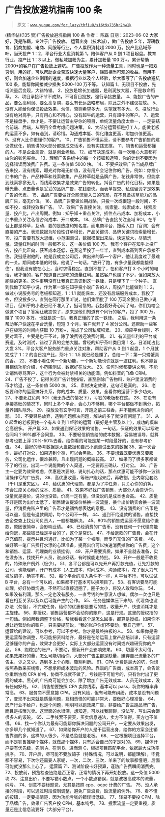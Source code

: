 # 广告投放避坑指南 100 条

> 原文：[`www.yuque.com/for_lazy/thfiu8/si6t9x735hr2hw1k`](https://www.yuque.com/for_lazy/thfiu8/si6t9x735hr2hw1k)

<ne-h2 id="fa173d45" data-lake-id="fa173d45"><ne-heading-ext><ne-heading-anchor></ne-heading-anchor><ne-heading-fold></ne-heading-fold></ne-heading-ext><ne-heading-content><ne-text id="u4b980d3a">(精华帖)(135 赞)广告投放避坑指南 100 条</ne-text></ne-heading-content></ne-h2> <ne-p id="ud46406be" data-lake-id="ud46406be"><ne-text id="udc83038c">作者： 陈磊</ne-text></ne-p> <ne-p id="u6e32e5c5" data-lake-id="u6e32e5c5"><ne-text id="u912b137c">日期：2023-06-02</ne-text></ne-p> <ne-p id="u5a915a71" data-lake-id="u5a915a71"><ne-text id="u33bdfbcd" style="color: black;">大家好，我是陈磊，专注于广告投放。</ne-text></ne-p> <ne-p id="u3b050928" data-lake-id="u3b050928"><ne-text id="ud3708260" style="color: black;">运营出身（技术派），做广告投放 5 年，深耕教育、招商加盟、电商、网服等行业，个人累积消耗超 2000 万。投产比私域茶叶，当天投产 1：2，平台行业大盘消耗第 1，陪伴客户从 0 到 1 项目起盘。教育行业，投产比 1：3 以上，做私域加粉为主，累计加粉量 100 万+。累计帮助 2000+的客户在广告投放上避坑。</ne-text></ne-p> <ne-p id="u557d3770" data-lake-id="u557d3770"><ne-text id="u06bbca46" style="color: black;">广告投放作为一种流量工具，同时也是一把双刃剑，用的好，可以帮助企业获取快速大量客户，赚取相当可观的收益。而用不好，则会加速企业倒闭的速度，根据行业以及个人经验，给大家写了广告投放避坑 100 条，能帮你间接减少损失 5000-100 万不等。</ne-text></ne-p> <ne-p id="udcc61432" data-lake-id="udcc61432"><ne-text id="u83b1f612" ne-bold="true">认知篇</ne-text></ne-p> <ne-p id="ua13b775c" data-lake-id="ua13b775c"><ne-text id="u8a41674f">1、无项目不投放，先屯流量后变现，大错特错。</ne-text></ne-p> <ne-p id="ua7e3f088" data-lake-id="ua7e3f088"><ne-text id="uc37fbb5a">2、投放是增长加速器，是利润放大器，不是救命稻草。</ne-text></ne-p> <ne-p id="u19bd93b2" data-lake-id="u19bd93b2"><ne-text id="u49a1b846">3、项目承接环节不成熟，不可盲目投放，强行承接放量。</ne-text></ne-p> <ne-p id="u311fb863" data-lake-id="u311fb863"><ne-text id="u74bbd0eb">4、能投广告的产品，要么高利润、要么高复购，要么有长远战略布局，除此之外不建议投放。</ne-text></ne-p> <ne-p id="u8df45ef2" data-lake-id="u8df45ef2"><ne-text id="uca65fc9f">5、没有人能给你保证投放效果，勿信，否则希望多大，失望就有多大。</ne-text></ne-p> <ne-p id="u75685175" data-lake-id="u75685175"><ne-text id="u6e6729e2">6、投放行业没有绝对高手，只有用心和不用心，没有超牛的运营，只有超牛的客户。</ne-text></ne-p> <ne-p id="u9ed0615c" data-lake-id="u9ed0615c"><ne-text id="u556838f9">7、运营不是操盘手，你才是。不要让运营主导你的项目，单纯流量角度太单一，一定要结合前端、后端，从项目全盘考虑问题决策。</ne-text></ne-p> <ne-p id="ud88051d4" data-lake-id="ud88051d4"><ne-text id="u190b5857">8、大部分运营都是打工人，能做老板的运营不多。如有遇到，请珍惜。沟通成本低、优化维度更高，附加价值更高。</ne-text></ne-p> <ne-p id="u2bf61d05" data-lake-id="u2bf61d05"><ne-text id="u5d1ccbc6">9、没有人比你更懂你的客户。</ne-text></ne-p> <ne-p id="ub6867b71" data-lake-id="ub6867b71"><ne-text id="u33fe71d4">10、广告销售不懂运营，请不要参考广告销售的建议做优化，销售讲的大部分都是成交话术，没有实践支撑。</ne-text></ne-p> <ne-p id="ue58b4b3b" data-lake-id="ue58b4b3b"><ne-text id="u91c23f2f">11、销售和运营都懂的人，不是企业高管，就是创业老板。</ne-text></ne-p> <ne-p id="ud72fa248" data-lake-id="ud72fa248"><ne-text id="u1e5eb5f6">12、细节决定成本，每一次粗心大意都将由你的钱包买单。</ne-text></ne-p> <ne-p id="u8e862120" data-lake-id="u8e862120"><ne-text id="uf9d2983e">13、理解广告系统中的每一个按钮和选项，你的计划不要因为选择错误而浪费广告费。这一条价值 5000 块。</ne-text></ne-p> <ne-p id="u77550762" data-lake-id="u77550762"><ne-text id="u86ce3147">14、不要把效果广告当成品牌广告来投，没有线索，曝光对你毫无价值，没有用户会记住你的广告。例如：你投小红书的广告，产品种草和线索收集，产品种草就是品牌广告，花钱非常快，但能拿到线索寥寥无几，而线索收集才是效果广告的转化。抖音广告的转化目标，如果是曝光量、点击量也是妥妥的品牌广告，花钱更快。而表单提交、私信留资才是效果广告的代表。</ne-text></ne-p> <ne-p id="ubd8e2e46" data-lake-id="ubd8e2e46"><ne-text id="u30142b2e">15、品牌广告要做好全网流量入口的布局，在不具备拔草能力的品牌广告，毫无价值。</ne-text></ne-p> <ne-p id="u40aa7652" data-lake-id="u40aa7652"><ne-text id="u42f3e8f1">16、品牌广告要做长期战略，只投一次或很短一段时间，不如不投，或转投效果广告。</ne-text></ne-p> <ne-p id="udcc004bb" data-lake-id="udcc004bb"><ne-text id="uf52a1881">17、效果广告直接关注，线索量、线索成本、线索质量、投产比，产出周期。例如：知乎知＋重点关注，插件点击成本、加粉成本，小红书重点关注私信咨询成本、开口成本。</ne-text></ne-p> <ne-p id="u2616e09a" data-lake-id="u2616e09a"><ne-text id="uacee3da7">18、品牌广告直接关注全域 ROI。在平台上都是种草，互动，要的是热度和知名度，而电商平台、搜索入口（官网）会有直接的产出，表现数据为阶段性订单增长，产品关键词、品牌关键词检索量增长。</ne-text></ne-p> <ne-p id="u676c8224" data-lake-id="u676c8224"><ne-text id="ud6d16ade">19、投广告要有放大思维，小范围测试，数据模型出来后，快速放大，尽情洗量。流量红利的时间一般都不长，这一条价值 100 万。</ne-text></ne-p> <ne-p id="ueaa78f1d" data-lake-id="ueaa78f1d"><ne-text id="ua7ab1c24">我有个客户在知乎上投广告，投产比正向，获客成本还低，在我这里投了一年半，直到成本高到客户承接不住。我挺感谢他的，他是我成立公司后，做出来的第一个客户，他让我度过了最难的一关。期间成本低的时候，他说了一句话，“放开了跑，有多少量我都能接得住”，但我没有放在心上，当时求得稳定。直到不投了，在和客户打 3 个小时的电话，我才懂的，客户知道自己是吃的流量红利。虽然客户也赚了不少，但如果放大能赚的更多。这件事明没有让我真正意识到这一铁律，只是埋下了一个种子。</ne-text></ne-p> <ne-p id="u723c3cbc" data-lake-id="u723c3cbc"><ne-text id="uf05c5cf1">直到我做了知乎小说，作为第一波在知乎投小说广告的人，周投产比能做到 1：2，做过小说服务号的老板都知道，1：1.1 就能保本，还没有后端服务成本，我投了些，但没投多少。直到在同行那里听说，他们集团批了 100 万现金要自己做小说项目，但知乎的小说已经不准入了，挺可惜的。我抱着好奇心问了句，你们为啥会做这个项目？答案让我震惊了，原来是他们知道有个同行的客户，投了 300 万，赚了 1000 多万。也就是这一刻，我真正懂的了这一铁律。</ne-text></ne-p> <ne-p id="u166b7769" data-lake-id="u166b7769"><ne-text id="ubc2d7084">之后，我利用这一条帮助客户快速在平台洗量，短短 3 个月，客户就开了 4 家分公司。还帮助一些客户在极短的时间内获取 10 万粉+，完成了公司私域积累。</ne-text></ne-p> <ne-p id="u6417644c" data-lake-id="u6417644c"><ne-text id="uf502f6db">20、顺应平台规则，不要对着干，主要是也干不过，除了浪费钱还浪费时间。</ne-text></ne-p> <ne-p id="ud417c872" data-lake-id="ud417c872"><ne-text id="u9edf732d">21、有流量红利的平台或赛道，及时测试，错过了真的会拍大腿。曾经的知乎茶叶类目第 1 名，日消耗占比大盘 3%，平台大客户服务部门重点关注对象，帮助客户从 0 到 1 起盘，1 个月就完成了 1：2 的当日投产比，茶叶 1：1.5 就已经是赚了。总结一下：第一只螃蟹真的香。</ne-text></ne-p> <ne-p id="u5ed057c7" data-lake-id="u5ed057c7"><ne-text id="u2cb7075e">22、不要小看任何一个新功能，一个新功能也许就是一波红利。也不能盲目相信功能介绍，小范围测试，数据好在放大。</ne-text></ne-p> <ne-p id="ue27e224d" data-lake-id="ue27e224d"><ne-text id="u31dba80c">23、任何时候都要讲文明，不能让销售辱骂客户，这个行为会被封禁相关的功能滴。例如抖音的飞鱼 CRM。</ne-text></ne-p> <ne-p id="ud98235d7" data-lake-id="ud98235d7"><ne-text id="u72ac2e0e">24、广告不投了，记得关闭广告计划按钮，甚至删除广告物料，账户里没消费的币才给退，这一条价值 5000 块。</ne-text></ne-p> <ne-p id="u9893dc5e" data-lake-id="u9893dc5e"><ne-text id="ucbd0882a">25、素材决定效果，这句话是真的。</ne-text></ne-p> <ne-p id="u9f460292" data-lake-id="u9f460292"><ne-text id="u11343635">26、老板要和你的运营搞好关系，你的成本、质量、效果，全看你的运营下多少功夫。</ne-text></ne-p> <ne-p id="u250c7a7d" data-lake-id="u250c7a7d"><ne-text id="u091eac02">27、不要死扛负向 ROI（毫无办法的情况下），亏钱的老板都在这。</ne-text></ne-p> <ne-p id="u81fc2c1e" data-lake-id="u81fc2c1e"><ne-text id="udb812631">28、在没有承接基础的情况下，同时上多个平台，会心力不够用，哪个平台都做不到满分，拓量养团队除外。</ne-text></ne-p> <ne-p id="u84bf3ad1" data-lake-id="u84bf3ad1"><ne-text id="u5fec4045">29、投放没有玄学可言，开跑之前三柱香，并不能解决你的问题。</ne-text></ne-p> <ne-p id="ub94cdafe" data-lake-id="ub94cdafe"><ne-text id="u83ab3bdd">30、不要轻易放弃，遇到问题解决问题，解决的多了就没有问题了。</ne-text></ne-p> <ne-p id="u56a057da" data-lake-id="u56a057da"><ne-text id="uf818def6">31、从 0 起盘的老板要找一个有从 0 到 1 经验的运营（最好是主管及以上），成功的概率会高很多。</ne-text></ne-p> <ne-p id="u0155f263" data-lake-id="u0155f263"><ne-text id="u40f2003c" ne-bold="true">开户篇</ne-text></ne-p> <ne-p id="u1be07cba" data-lake-id="u1be07cba"><ne-text id="u8bed431f">32、如果遇到保证效果的销售，一句话，保证的效果可以写进合同吗？99%都不会同意。</ne-text></ne-p> <ne-p id="uffeb3eef" data-lake-id="uffeb3eef"><ne-text id="uf3bc8f6e">33、不要轻信销售给的成本数据，容易被误导，就算参考也要上浮 20%-50%去看。给你看的可能是某一时段最好的，没有参考价值。</ne-text></ne-p> <ne-p id="u88375e7c" data-lake-id="u88375e7c"><ne-text id="u0293521b">34、最好的参考数据是大盘数据和自己小跑测试出来的数据</ne-text></ne-p> <ne-p id="udd23722f" data-lake-id="udd23722f"><ne-text id="u1adb6f65">35、第一次合作，最好打对公，如果遇到个渠，可以会黑款。</ne-text></ne-p> <ne-p id="ub47c978a" data-lake-id="ub47c978a"><ne-text id="u423899df">36、不要想着既要优惠又要服务，公司化运作，很难兼顾，且出现问题的概率较高。</ne-text></ne-p> <ne-p id="u86d16d3e" data-lake-id="u86d16d3e"><ne-text id="u86e949c7">37、如果问了很多家都做不了的行业，出现一个说能做的个人渠道，一定要再三确认、打对公。</ne-text></ne-p> <ne-p id="u720baa46" data-lake-id="u720baa46"><ne-text id="ub4b9f503">38、广告主一定要为效果考虑，优惠是次要的，说句扎心的话，那点优惠可能不够你一波错误操作亏的广告费。</ne-text></ne-p> <ne-p id="ua930f9b5" data-lake-id="ua930f9b5"><ne-text id="ucb1f4195">39、高优惠收量，等账户跑起来后，再收割，业内常见套路（千川是重灾区）。</ne-text></ne-p> <ne-p id="u7c286b5f" data-lake-id="u7c286b5f"><ne-text id="u7ea06ee4">40、给优惠的代理商，都是为了冲任务，只关心你的消耗，不会过度关心你的成本、质量。</ne-text></ne-p> <ne-p id="u31909db3" data-lake-id="u31909db3"><ne-text id="u17fdba0c">41、效果不好找广告销售，大部分人会告诉你，没量就是提价，说的也没错，价高一定有量，但没说的是成本也会高。</ne-text></ne-p> <ne-p id="u1af4bfe9" data-lake-id="u1af4bfe9"><ne-text id="ubd0e0ef9">42、质量不好是因为出价太低了，销售建议提波价格换一波流量，换个出价确实会换一波流量，但消费完账户里的广告币才是销售想表达的意思。</ne-text></ne-p> <ne-p id="u07df9565" data-lake-id="u07df9565"><ne-text id="u5f44b79c">43、没有消费的广告币是可以退，但是有退款周期，每个公司不一样。</ne-text></ne-p> <ne-p id="u12709dfd" data-lake-id="u12709dfd"><ne-text id="u615e055b">44、遇到不给退款的销售，直接找去企查查上找公司负责人，一般都能解决。</ne-text></ne-p> <ne-p id="ubef4268c" data-lake-id="ubef4268c"><ne-text id="u7a9fa917">45、80%的销售或运营不愿意给你退款，原因很简单，会影响业绩。</ne-text></ne-p> <ne-p id="u4a45e858" data-lake-id="u4a45e858"><ne-text id="u930c06a0">46、已经消费的广告币，没有任何一个代理商能给你退，那些钱已经是平台的了，这个是常识。</ne-text></ne-p> <ne-p id="u1ceb66d4" data-lake-id="u1ceb66d4"><ne-text id="u9d9cc7c1">47、不给退款的广告费，会在开户充值前，提示并且沟通好，比如为了某一个权限，而专门充值的广告费。</ne-text></ne-p> <ne-p id="u05237d4f" data-lake-id="u05237d4f"><ne-text id="u3c31c475">48、做好第一笔广告费打水漂的心理准备，提高出价可以快速消费掉你的广告费，这个和销售、运营、代理商的业绩挂钩。</ne-text></ne-p> <ne-p id="uc4031fd5" data-lake-id="uc4031fd5"><ne-text id="ua07f0032">49、开户需要资质，如果不全就去准备，实在没办法，找找开户人员，说点好话，有时候能走特批。</ne-text></ne-p> <ne-p id="u2d5204f0" data-lake-id="u2d5204f0"><ne-text id="u7fe25797">50、开户一般是不收费的，特殊账户例外（极少）。</ne-text></ne-p> <ne-p id="uf83bf0e8" data-lake-id="uf83bf0e8"><ne-text id="u7433df6a">51、各平台都是可以先开户再打款充值，让先打款的公司，也能理解，开户有成本（人工成本、时间成本、沟通成本），花了很大力气被放鸽子，确实不爽。</ne-text></ne-p> <ne-p id="u09ccadce" data-lake-id="u09ccadce"><ne-text id="uee7e9c0e">52、每个平台的准入条件不一样，A 平台不行，可以试试 B 平台，总有一个可以的，如果都不行基本可以换项目了。</ne-text></ne-p> <ne-p id="u2285a7e6" data-lake-id="u2285a7e6"><ne-text id="u0d52518a">53、有客诉要尽可能处理，好好协商沟通，不然可以直接退圈了，圈子太小，将没人敢和你玩。</ne-text></ne-p> <ne-p id="u0fac894c" data-lake-id="u0fac894c"><ne-text id="u0b7921b9">54、如果没有利润，那么一定也没有服务，一直亏钱的生意没人想做。偶尔一次也只是看在相互关系以及以后可能产生的合作。</ne-text></ne-p> <ne-p id="u64a6e93b" data-lake-id="u64a6e93b"><ne-text id="u58a35f6a">55、任务是媒体压下来的，代理商也没办法（勿怪），不完成任务，给你的优惠都是要亏的钱，收量开户、快速消耗才是主旋律。</ne-text></ne-p> <ne-p id="u151fd5d4" data-lake-id="u151fd5d4"><ne-text id="u5a8e85b4">56、非授权，销售运营都不会动你的账户，这是行规。这里的授权指的一句话。例如帮我调整下价格，帮我看看这个是怎么回事，都算是授权。如果你不想让运营动你的账户，只需要提前说，“我的账户你们不要动，我自己弄”。</ne-text></ne-p> <ne-p id="ua384e980" data-lake-id="ua384e980"><ne-text id="u74c993ac">57、运营给的建议，可以参考，可以不参考。你才是最终拍板的人。</ne-text></ne-p> <ne-p id="u08b51754" data-lake-id="u08b51754"><ne-text id="ud1e1806b">58、如果你是需要运营帮你调整，尽可能把资料给齐，最好是在给运营上堂产品培训课，只有运营足够懂你的产品，效果才会更好，实际上大部分运营没有时间或兴趣研究你的产品。</ne-text></ne-p> <ne-p id="u997499c8" data-lake-id="u997499c8"><ne-text id="ud274b993">59、跑稳定的账户，不要动，重新开户会影响效果。</ne-text></ne-p> <ne-p id="u8562d4a9" data-lake-id="u8562d4a9"><ne-text id="u88f7336d">60、切量不太可信，如果效果好的量，怎么可能切给你，大部分广告主都是缺量，嫌弃自己流量多的广告主，少之又少。遇到多上个心眼，甄别判断。</ne-text></ne-p> <ne-p id="u446eaa0e" data-lake-id="u446eaa0e"><ne-text id="u4765bb33">61、CPA 计费是最大的坑，你想按照条数采买线索，不想承担成本波动的风险。靠谱的广告商，成本高了，会告诉你重新协商 CPA 价格，协商不成就不做了，亏钱是不可能亏的，只有你付出了更高的成本。黑心的广告商可能会加水，除了增加广告无效成本、人员无效成本，没有任何好处。</ne-text></ne-p> <ne-p id="u01daab8b" data-lake-id="u01daab8b"><ne-text id="u046df968">62、销售想要按照 CPA 卖你线索，基本可以 pass，坑你的概率非常高。</ne-text></ne-p> <ne-p id="u01df8eda" data-lake-id="u01df8eda"><ne-text id="uefa5ca9f">63、服务商不愿意接 CPA，没有风险，但有可能有纠纷，成本是没有问题了，变现不出来就是质量问题，互相责怪的可能非常大，要做好心理准备。</ne-text></ne-p> <ne-p id="u24fc4729" data-lake-id="u24fc4729"><ne-text id="u911e506b">64、房产行业不给户，也是个问题，明明可以跑效果广告，非要给广告主跑品牌广告，而且是按曝光卖。这里面的水很深，想知道，可以找我聊聊，没法写，写出来会砸很多人的饭碗。</ne-text></ne-p> <ne-p id="u589f25b9" data-lake-id="u589f25b9"><ne-text id="u1e01b073">65、二手线索不要买，买卖信息违法，卖方不值得，买方也不值得。</ne-text></ne-p> <ne-p id="u76acf0f8" data-lake-id="u76acf0f8"><ne-text id="ude796baa">66、找一个你认为最有可能帮你解决问题的公司开户，一定要从效果出发，你多聊几个就知道了。</ne-text></ne-p> <ne-p id="u1688b6c9" data-lake-id="u1688b6c9"><ne-text id="u0f3c0cc2">67、如果给你开户的人是干运营出身，给你的方案会比销售靠谱的多，这样的人很少，不是总监就是老板。</ne-text></ne-p> <ne-p id="u7be29d3e" data-lake-id="u7be29d3e"><ne-text id="u10388c24">68、一定根据项目选择平台，而不是销售推哪个媒体，就做那个媒体，只有适合自己的才是对的。</ne-text></ne-p> <ne-p id="u4cd1a048" data-lake-id="u4cd1a048"><ne-text id="uc3ca264a">69、媒体开户要有优先级，先测 A、在测 B、进而测 C，根据项目匹配平台，依据最大成功率排序。</ne-text></ne-p> <ne-p id="ue39b3410" data-lake-id="ue39b3410"><ne-text id="u889a0a9d">70、开户后，尽可能不要放鸽子（特殊情况，可以说明，都能理解），毕竟都不容易，下次你还需要人家呢，一次，二次，三次，羊来了的故事都懂吧，后面可能就没那么上心了。</ne-text></ne-p> <ne-p id="ubcef466a" data-lake-id="ubcef466a"><ne-text id="u3806545a" ne-bold="true">运营篇</ne-text></ne-p> <ne-p id="u8b1e1c7e" data-lake-id="u8b1e1c7e"><ne-text id="ubc178b6a">71、测试阶段卡好预算，谨防广告费瞬间消费完。</ne-text></ne-p> <ne-p id="u029bd4b2" data-lake-id="u029bd4b2"><ne-text id="u6e9775fd">72、投放前，预览检查链路是否正常，正常的情况下再开始投放。这一条值 5000 块</ne-text></ne-p> <ne-p id="uc0bbb082" data-lake-id="uc0bbb082"><ne-text id="u1bae4de2">73、注意出价，不要写错小数点，一个小数点错误，就是波极高成本的流量，纯亏。</ne-text></ne-p> <ne-p id="u6a6c6cff" data-lake-id="u6a6c6cff"><ne-text id="uc3c75f08">74、创意不要标题党，尤其是按照 cpc、ocpc 计费的广告。</ne-text></ne-p> <ne-p id="ubd3ac47f" data-lake-id="ubd3ac47f"><ne-text id="u00406401">75、没人承接的时段，可以通过时段控制调整，避免广告浪费，缺流量的例外。</ne-text></ne-p> <ne-p id="u8612c892" data-lake-id="u8612c892"><ne-text id="u56766adb">76、看不懂的按钮，一定要搞清楚，因为功能亏钱的错误很低级。</ne-text></ne-p> <ne-p id="u90a5f460" data-lake-id="u90a5f460"><ne-text id="u99c5667f">77、轻易不要投 CPM，除了品牌广告，效果广告客户投 CPM，基本纯亏。</ne-text></ne-p> <ne-p id="ubce6a06f" data-lake-id="ubce6a06f"><ne-text id="u287c6931">78、搜索流量一定要重视，质量还是比信息流要好（大部分平台）。</ne-text></ne-p>